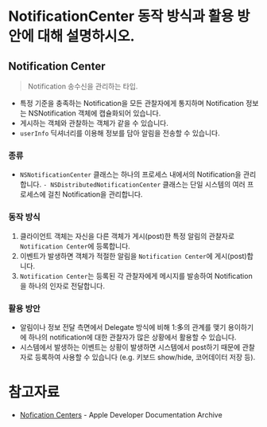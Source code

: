 # NotificationCenter 동작 방식과 활용 방안에 대해 설명하시오.
## Notification Center
> Notification 송수신을 관리하는 타입. 

- 특정 기준을 충족하는 Notification을 모든 관찰자에게 통지하며 Notification 정보는 NSNotification 객체에 캡슐화되어 있습니다.
- 게시하는 객체와 관찰하는 객체가 같을 수 있습니다.
- `userInfo` 딕셔너리를 이용해 정보를 담아 알림을 전송할 수 있습니다.

### 종류
- `NSNotificationCenter` 클래스는 하나의 프로세스 내에서의 Notification을 관리합니다. 
`- NSDistributedNotificationCenter` 클래스는 단일 시스템의 여러 프로세스에 걸친 Notification을 관리합니다.

### 동작 방식
1. 클라이언트 객체는 자신을 다른 객체가 게시(post)한 특정 알림의 관찰자로 `Notification Center`에 등록합니다.
2. 이벤트가 발생하면 객체가 적절한 알림을 `Notification Center`에 게시(post)합니다.
3. `Notification Center`는 등록된 각 관찰자에게 메시지를 발송하여 Notification을 하나의 인자로 전달합니다.

### 활용 방안
- 알림이나 정보 전달 측면에서 Delegate 방식에 비해 1:多의 관계를 맺기 용이하기에 하나의 notification에 대한 관찰자가 많은 상황에서 활용할 수 있습니다.
- 시스템에서 발생하는 이벤트는 상황이 발생하면 시스템에서 post하기 때문에 관찰자로 등록하여 사용할 수 있습니다 (e.g. 키보드 show/hide, 코어데이터 저장 등). 

# 참고자료
- [Nofication Centers](https://developer.apple.com/library/archive/documentation/Cocoa/Conceptual/Notifications/Articles/NotificationCenters.html#//apple_ref/doc/uid/20000216-BAJGDAFC) - Apple Developer Documentation Archive